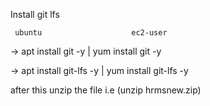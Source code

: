 Install git lfs




     ubuntu                    ec2-user



->    apt install git -y          |       yum install git -y



->     apt install git-lfs -y     |      yum install git-lfs -y




after this unzip the file i.e (unzip hrmsnew.zip)
